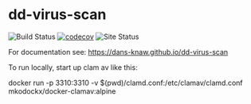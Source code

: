 dd-virus-scan
=============
![Build Status](https://github.com/DANS-KNAW/dd-virus-scan/actions/workflows/build.yml/badge.svg)
[![codecov](https://codecov.io/gh/DANS-KNAW/dd-virus-scan/branch/master/graph/badge.svg)](https://codecov.io/gh/DANS-KNAW/dd-virus-scan)
![Site Status](https://github.com/DANS-KNAW/dd-virus-scan/actions/workflows/docs.yml/badge.svg)

For documentation see: https://dans-knaw.github.io/dd-virus-scan

To run locally, start up clam av like this:

docker run -p 3310:3310 -v $(pwd)/clamd.conf:/etc/clamav/clamd.conf mkodockx/docker-clamav:alpine
